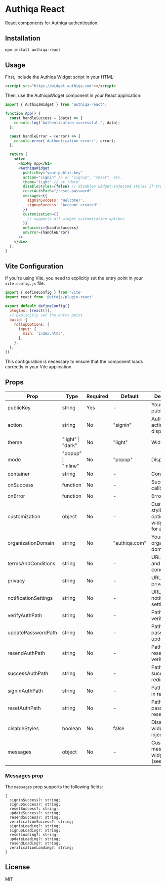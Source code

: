 # Authiqa React

React components for Authiqa authentication.

## Installation

```bash
npm install authiqa-react
```

## Usage

First, include the Authiqa Widget script in your HTML:

```html
<script src="https://widget.authiqa.com"></script>
```

Then, use the AuthiqaWidget component in your React application:

```jsx
import { AuthiqaWidget } from 'authiqa-react';

function App() {
  const handleSuccess = (data) => {
    console.log('Authentication successful:', data);
  };

  const handleError = (error) => {
    console.error('Authentication error:', error);
  };

  return (
    <div>
      <h1>My App</h1>
      <AuthiqaWidget 
        publicKey="your-public-key"
        action="signin" // or "signup", "reset", etc.
        theme="light" // or "dark"
        disableStyles={false} // disables widget-injected styles if true
        resetAuthPath="/reset-password"
        messages={{
          signinSuccess: 'Welcome!',
          signupSuccess: 'Account created!'
        }}
        customization={{
          // supports all widget customization options
        }}
        onSuccess={handleSuccess}
        onError={handleError}
      />
    </div>
  );
}
```

## Vite Configuration

If you're using Vite, you need to explicitly set the entry point in your `vite.config.js` file:

```js
import { defineConfig } from 'vite'
import react from '@vitejs/plugin-react'

export default defineConfig({
  plugins: [react()],
  // Explicitly set the entry point
  build: {
    rollupOptions: {
      input: {
        main: 'index.html',
      },
    },
  },
})
```

This configuration is necessary to ensure that the component loads correctly in your Vite application.

## Props

| Prop | Type | Required | Default | Description |
|------|------|----------|---------|-------------|
| publicKey | string | Yes | - | Your Authiqa public key |
| action | string | No | "signin" | Authentication action to display |
| theme | "light" \| "dark" | No | "light" | Widget theme |
| mode | "popup" \| "inline" | No | "popup" | Display mode |
| container | string | No | - | Container ID |
| onSuccess | function | No | - | Success callback |
| onError | function | No | - | Error callback |
| customization | object | No | - | Custom styling options (see widget docs for all options) |
| organizationDomain | string | No | "authiqa.com" | Your organization domain |
| termsAndConditions | string | No | - | URL to terms and conditions |
| privacy | string | No | - | URL to privacy policy |
| notificationSettings | string | No | - | URL to notification settings |
| verifyAuthPath | string | No | - | Path for email verification |
| updatePasswordPath | string | No | - | Path for password update |
| resendAuthPath | string | No | - | Path for resending verification |
| successAuthPath | string | No | - | Path for success redirect |
| signinAuthPath | string | No | - | Path for sign-in redirect |
| resetAuthPath | string | No | - | Path for password reset page |
| disableStyles | boolean | No | false | Disable all widget-injected styles |
| messages | object | No | - | Custom messages for widget flows (see below) |

### Messages prop

The `messages` prop supports the following fields:

```
{
  signinSuccess?: string;
  signupSuccess?: string;
  resetSuccess?: string;
  updateSuccess?: string;
  resendSuccess?: string;
  verificationSuccess?: string;
  signinLoading?: string;
  signupLoading?: string;
  resetLoading?: string;
  updateLoading?: string;
  resendLoading?: string;
  verificationLoading?: string;
}
```

## License

MIT
